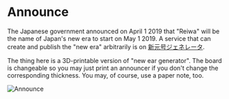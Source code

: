 # Announce

The Japanese government announced on April 1 2019 that "Reiwa" will be the name of Japan's new era to start on May 1 2019. A service that can create and publish the "new era" arbitrarily is on [新元号ジェネレータ](https://singengo.com/). 

The thing here is a 3D-printable version of "new ear generator". The board is changeable so you may just print an announcer if you don't change the corresponding thickness. You may, of course, use a paper note, too.

![Announce](https://cdn.thingiverse.com/renders/ca/64/db/b9/b3/495978e0a4027e2e94f933f8f100c05f_preview_featured.jpg) 




